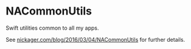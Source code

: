 # NACommonUtils
Swift utilities common to all my apps.

See [nickager.com/blog/2016/03/04/NACommonUtils](http://nickager.com/blog/2016/03/04/NACommonUtils) for further details.
